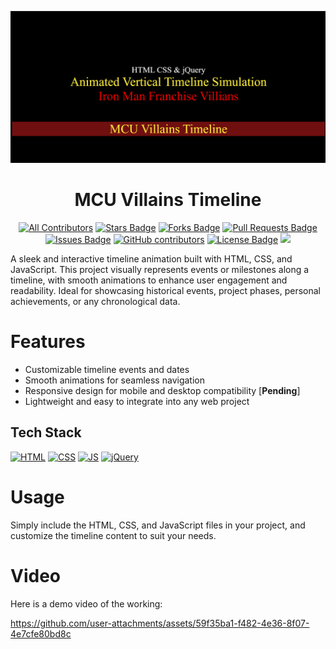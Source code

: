 ![Project Preview](/Assets/Video_thumbnail.png)  

<div align="center">

# MCU Villains Timeline

<!-- Added Project Stats -->
[![All Contributors](https://img.shields.io/badge/all_contributors-1-orange.svg?style=flat-square)](#contributors-)
<a href="https://github.com/rajdeepchakraborty-rc/MCU-Villains-Timeline/stargazers"><img src="https://img.shields.io/github/stars/rajdeepchakraborty-rc/MCU-Villains-Timeline" alt="Stars Badge"/></a>
<a href="https://github.com/rajdeepchakraborty-rc/MCU-Villains-Timeline/network/members"><img src="https://img.shields.io/github/forks/rajdeepchakraborty-rc/MCU-Villains-Timeline" alt="Forks Badge"/></a>
<a href="https://github.com/rajdeepchakraborty-rc/MCU-Villains-Timeline/pulls"><img src="https://img.shields.io/github/issues-pr/rajdeepchakraborty-rc/MCU-Villains-Timeline" alt="Pull Requests Badge"/></a>
<a href="https://github.com/rajdeepchakraborty-rc/MCU-Villains-Timeline/issues"><img src="https://img.shields.io/github/issues/rajdeepchakraborty-rc/MCU-Villains-Timeline" alt="Issues Badge"/></a>
<a href="https://github.com/rajdeepchakraborty-rc/MCU-Villains-Timeline/graphs/contributors"><img alt="GitHub contributors" src="https://img.shields.io/github/contributors/rajdeepchakraborty-rc/MCU-Villains-Timeline?color=2b9348"></a>
<a href="https://github.com/rajdeepchakraborty-rc/MCU-Villains-Timeline/blob/master/LICENSE"><img src="https://img.shields.io/github/license/rajdeepchakraborty-rc/MCU-Villains-Timeline?color=2b9348" alt="License Badge"/></a>
[![](https://visitcount.itsvg.in/api?id=mcu-villains-timeline&label=Profile%20Views&color=0&icon=5&pretty=true)](https://visitcount.itsvg.in)

</div>

A sleek and interactive timeline animation built with HTML, CSS, and JavaScript. This project visually represents events or milestones along a timeline, with smooth animations to enhance user engagement and readability. Ideal for showcasing historical events, project phases, personal achievements, or any chronological data.

# Features
- Customizable timeline events and dates
- Smooth animations for seamless navigation
- Responsive design for mobile and desktop compatibility [**Pending**]
- Lightweight and easy to integrate into any web project

## Tech Stack

<p>
  <a href="https://www.w3schools.com/html/"> <img src="https://img.icons8.com/color/70/000000/html-5--v1.png" alt="HTML" /></a>
  <a href="https://www.w3schools.com/css/"> <img src="https://img.icons8.com/color/70/000000/css3.png" alt="CSS" /></a>
  <a href="https://www.w3schools.com/js/"><img src="https://img.icons8.com/color/70/000000/javascript--v1.png" alt="JS" /></a>
  <a href="https://www.w3schools.com/jquery/default.asp"><img width="48" height="48" src="https://icon.icepanel.io/Technology/svg/jQuery.svg" alt="jQuery" /></a>
</p>

# Usage
Simply include the HTML, CSS, and JavaScript files in your project, and customize the timeline content to suit your needs.

# Video
Here is a demo video of the working:<br>

https://github.com/user-attachments/assets/59f35ba1-f482-4e36-8f07-4e7cfe80bd8c